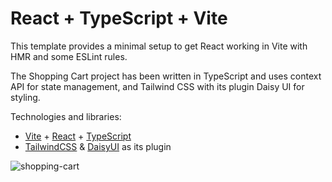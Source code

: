 # React + TypeScript + Vite

This template provides a minimal setup to get React working in Vite with HMR and some ESLint rules.

The Shopping Cart project has been written in TypeScript and uses context API for state management, and Tailwind CSS with its plugin Daisy UI for styling.

Technologies and libraries:

- [Vite](https://vitejs.dev/) + [React](https://react.dev/) + [TypeScript](https://www.typescriptlang.org/)
- [TailwindCSS](https://tailwindcss.com/) & [DaisyUI](https://daisyui.com/) as its plugin

![shopping-cart](https://github.com/liebe-developing/shopping-cart/assets/75564571/c285e421-ddc9-4e02-a554-8a865a44b216)
